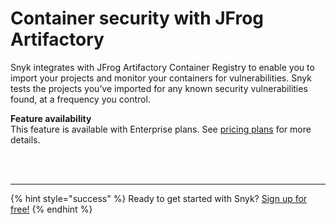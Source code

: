 # Container security with JFrog Artifactory

Snyk integrates with JFrog Artifactory Container Registry to enable you to import your projects and monitor your containers for vulnerabilities. Snyk tests the projects you’ve imported for any known security vulnerabilities found, at a frequency you control.

**Feature availability**  
This feature is available with Enterprise plans. See [pricing plans](https://snyk.io/plans/) for more details.

 
<br><br><hr>

{% hint style="success" %}
Ready to get started with Snyk? [Sign up for free!](https://snyk.io/login?cta=sign-up&loc=footer&page=support_docs_page)
{% endhint %}